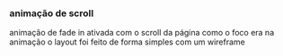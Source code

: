 ### animação de scroll 
animação de fade in ativada com o scroll da página
como o foco era na animação o layout foi feito de forma simples com um wireframe